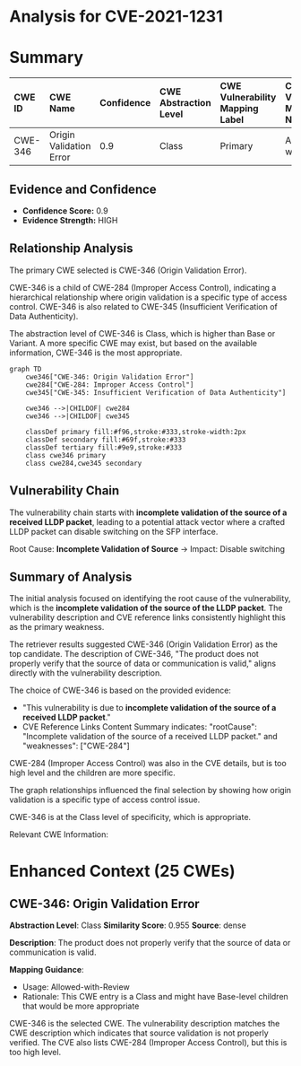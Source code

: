 # Analysis for CVE-2021-1231

# Summary
| CWE ID    | CWE Name                                                                  | Confidence | CWE Abstraction Level | CWE Vulnerability Mapping Label | CWE-Vulnerability Mapping Notes |
| :-------- | :------------------------------------------------------------------------ | :--------- | :---------------------- | :------------------------------ | :------------------------------ |
| CWE-346   | Origin Validation Error                                                     | 0.9        | Class                   | Primary                         | Allowed-with-Review             |

## Evidence and Confidence

*   **Confidence Score:** 0.9
*   **Evidence Strength:** HIGH

## Relationship Analysis
The primary CWE selected is CWE-346 (Origin Validation Error).

CWE-346 is a child of CWE-284 (Improper Access Control), indicating a hierarchical relationship where origin validation is a specific type of access control. CWE-346 is also related to CWE-345 (Insufficient Verification of Data Authenticity).

The abstraction level of CWE-346 is Class, which is higher than Base or Variant. A more specific CWE may exist, but based on the available information, CWE-346 is the most appropriate.

```mermaid
graph TD
    cwe346["CWE-346: Origin Validation Error"]
    cwe284["CWE-284: Improper Access Control"]
    cwe345["CWE-345: Insufficient Verification of Data Authenticity"]
    
    cwe346 -->|CHILDOF| cwe284
    cwe346 -->|CHILDOF| cwe345

    classDef primary fill:#f96,stroke:#333,stroke-width:2px
    classDef secondary fill:#69f,stroke:#333
    classDef tertiary fill:#9e9,stroke:#333
    class cwe346 primary
    class cwe284,cwe345 secondary
```

## Vulnerability Chain
The vulnerability chain starts with **incomplete validation of the source of a received LLDP packet**, leading to a potential attack vector where a crafted LLDP packet can disable switching on the SFP interface.

Root Cause: **Incomplete Validation of Source** -> Impact: Disable switching

## Summary of Analysis
The initial analysis focused on identifying the root cause of the vulnerability, which is the **incomplete validation of the source of the LLDP packet**. The vulnerability description and CVE reference links consistently highlight this as the primary weakness.

The retriever results suggested CWE-346 (Origin Validation Error) as the top candidate. The description of CWE-346, "The product does not properly verify that the source of data or communication is valid," aligns directly with the vulnerability description.

The choice of CWE-346 is based on the provided evidence:
- "This vulnerability is due to **incomplete validation of the source of a received LLDP packet**."
- CVE Reference Links Content Summary indicates: "rootCause": "Incomplete validation of the source of a received LLDP packet." and "weaknesses": ["CWE-284"]

CWE-284 (Improper Access Control) was also in the CVE details, but is too high level and the children are more specific.

The graph relationships influenced the final selection by showing how origin validation is a specific type of access control issue.

CWE-346 is at the Class level of specificity, which is appropriate.

Relevant CWE Information:

# Enhanced Context (25 CWEs)

## CWE-346: Origin Validation Error
**Abstraction Level**: Class
**Similarity Score**: 0.955
**Source**: dense

**Description**:
The product does not properly verify that the source of data or communication is valid.

**Mapping Guidance**:
- Usage: Allowed-with-Review
- Rationale: This CWE entry is a Class and might have Base-level children that would be more appropriate

CWE-346 is the selected CWE. The vulnerability description matches the CWE description which indicates that source validation is not properly verified. The CVE also lists CWE-284 (Improper Access Control), but this is too high level.